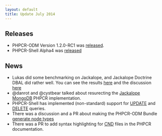 ```yaml
---
layout: default
title: Update July 2014
---
```


## Releases

- PHPCR-ODM Version 1.2.0-RC1 was [released](https://github.com/doctrine/phpcr-odm/releases/tag/1.2.0-RC1).
- PHPCR-Shell Alpha4 was [released](https://github.com/phpcr/phpcr-shell/releases/tag/1.0.0-alpha4)

## News

- Lukas did some benchmarking on Jackalope, and Jackalope Doctrine DBAL did
  rather well. You can see the results
  [here](https://github.com/phpcr/phpcr_benchmark) and the discussion
  [here](https://groups.google.com/forum/#!searchin/symfony-cmf-devs/benchmark|sort:relevance/symfony-cmf-devs/SH7IUMhlbnM/HV36qSmKSIgJ)
- @danrot and @cystbear talked about resurecting the [Jackalope MongoDB](https://github.com/jackalope/jackalope-mongodb/issues/7) PHPCR implementation.
- PHPCR-Shell has implemented (non-standard) support for [UPDATE](https://github.com/phpcr/phpcr-shell/pull/68) and [DELETE](https://github.com/phpcr/phpcr-shell/pull/69) queries.
- There was a discussion and a PR about making the PHPCR-ODM Bundle [generate node types](https://github.com/doctrine/DoctrinePHPCRBundle/pull/157/files#r15151472)
- There was a PR to add syntax highlighting for [CND](https://github.com/phpcr/phpcr-docs/pull/10#issuecomment-49553220) files in the PHPCR documentation.

